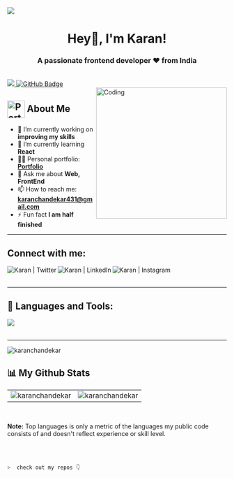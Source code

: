 <img src="https://camo.githubusercontent.com/48ec00ed4c84e771db4a1db90b56352923a8d644452a32b434d68e97006c9337/68747470733a2f2f63686b736b696c6c732e636f6d2f77702d636f6e74656e742f75706c6f6164732f323032302f30342f504e432d416e696d617465642d42616e6e6572732e676966">

<h1 align="center">Hey👋, I'm Karan!</h1>
<h3 align="center">A passionate frontend developer ❤ from India</h3>

<br>

<a href="https://github.com/KaranChandekar/github-profile-views-counter">
    <img src="https://komarev.com/ghpvc/?username=KaranChandekar">
</a>
<a href="https://github.com/KaranChandekar?tab=followers"><img src="https://img.shields.io/github/followers/KaranChandekar?label=Followers&style=social" alt="GitHub Badge"></a>

<br>

<img align="right" alt="Coding" width="300" src="https://miro.medium.com/max/1360/0*7Q3yvSIv_t0ioJ-Z.gif">

## <img src="https://i.postimg.cc/Wbq9jQMN/profile-logo.png" alt="Portfolio" width="40" height="40" align="center"/> About Me

- 🔭 I’m currently working on **improving my skills**
- 🌱 I’m currently learning **React**
- 👨‍💻 Personal portfolio: **<a href="https://portfolio-me-karanchandekar.vercel.app/" target="_blank">Portfolio</a>**
- 💬 Ask me about **Web, FrontEnd**
- 📫 How to reach me: **karanchandekar431@gmail.com**
- ⚡ Fun fact **I am half finished**

---

## Connect with me:

<a href="https://twitter.com/karanchandekar1" target="_blank"><img align="left" alt="Karan | Twitter" src="https://skillicons.dev/icons?i=twitter" /></a>
<a href="https://www.linkedin.com/in/karan-chandekar-a87263219/" target="_blank"><img align="left" alt="Karan | LinkedIn" src="https://skillicons.dev/icons?i=linkedin" /></a>
<a href="https://www.instagram.com/karan.21.10/" target="_blank"><img align="left" alt="Karan | Instagram" src="https://skillicons.dev/icons?i=instagram" /></a>

<br />
<br />

---

## 🚀 Languages and Tools:

<img align="left" src="https://skillicons.dev/icons?i=html,css,js,react,bootstrap,tailwind,sass,nodejs,express,git,github,vscode" />

<br />
<br />

---

<p><img src="https://github-readme-streak-stats.herokuapp.com/?user=karanchandekar&theme=radical&hide_border=true" alt="karanchandekar" /></p>

## 📊 My Github Stats

<table>
  <tr>
    <td><img src="https://github-readme-stats.vercel.app/api?username=karanchandekar&show_icons=true&locale=en&theme=radical&hide_border=true" alt="karanchandekar" /></td>
    <td><img src="https://github-readme-stats.vercel.app/api/top-langs?username=karanchandekar&show_icons=true&locale=en&layout=compact&theme=radical&hide_border=true" alt="karanchandekar" /></td
  </tr>
</table>

<br>

<b>Note:</b> Top languages is only a metric of the languages my public code consists of and doesn't reflect experience or skill level.

<br/>
<br/>
  
```zsh
>  check out my repos 👇
```
